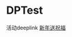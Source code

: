 # DPTest
活动deeplink [新年送祝福](vivomusic://web?from=deeplink&url=https://qatcnews.tingmall.com/test_html/sendwish/home.html)
